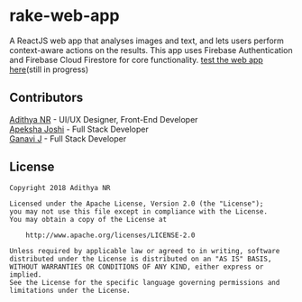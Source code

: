 # rake-web-app

A ReactJS web app that analyses images and text, and lets users perform context-aware actions on the results. This app uses Firebase Authentication and Firebase Cloud Firestore for core functionality. [test the web app here](https://rake.now.sh)(still in progress)

## Contributors

[Adithya NR](https://adithyabhat.com)  -  UI/UX Designer, Front-End Developer  
[Apeksha Joshi](https://github.com/apeksha-joshi)  -  Full Stack Developer   
[Ganavi J](https://linkedin.com/in/ganavee)  -  Full Stack Developer 

## License

    Copyright 2018 Adithya NR

    Licensed under the Apache License, Version 2.0 (the "License");
    you may not use this file except in compliance with the License.
    You may obtain a copy of the License at

        http://www.apache.org/licenses/LICENSE-2.0

    Unless required by applicable law or agreed to in writing, software
    distributed under the License is distributed on an "AS IS" BASIS,
    WITHOUT WARRANTIES OR CONDITIONS OF ANY KIND, either express or implied.
    See the License for the specific language governing permissions and
    limitations under the License.
    
